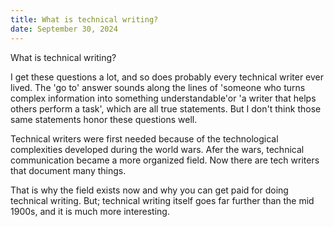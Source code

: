 ```yaml
---
title: What is technical writing?
date: September 30, 2024
---
```

What is technical writing?

I get these questions a lot, and so does probably every technical writer ever lived. The 'go to' answer sounds along the lines of 'someone who turns complex information into something understandable'or 'a writer that helps others perform a task', which are all true statements. But I don't think those same statements honor these questions well.

Technical writers were first needed because of the technological complexities developed during the world wars. Afer the wars, technical communication became a more organized field. Now there are tech writers that document many things.  

That is why the field exists now and why you can get paid for doing technical writing. But; technical writing itself goes far further than the mid 1900s, and it is much more interesting.





